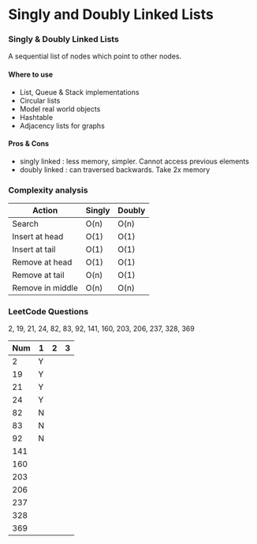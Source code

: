# Singly and Doubly Linked Lists

### Singly & Doubly Linked Lists
A sequential list of nodes which point to other nodes.

#### Where to use
- List, Queue & Stack implementations
- Circular lists
- Model real world objects
- Hashtable
- Adjacency lists for graphs

#### Pros & Cons
- singly linked : less memory, simpler. Cannot access previous elements
- doubly linked : can traversed backwards. Take 2x memory

### Complexity analysis
| Action      | Singly| Doubly  |
| ----------- |------| -----|
| Search      | O(n) | O(n) |
| Insert at head | O(1) | O(1) |
| Insert at tail | O(1) | O(1) |
| Remove at head | O(1) | O(1) |
| Remove at tail | O(n) | O(1) |
| Remove in middle | O(n) | O(n) |

### LeetCode Questions
2, 19, 21, 24, 82, 83, 92, 141, 160, 203, 206, 237, 328, 369

| Num | 1 | 2 | 3 |
|-----|---|---|---|
| 2   | Y |   |   |
| 19  | Y |   |   |
| 21  | Y |   |   |
| 24  | Y |   |   |
| 82  | N |   |   |
| 83  | N |   |   |
| 92  | N |   |   |
| 141 |   |   |   |
| 160 |   |   |   |
| 203 |   |   |   |
| 206 |   |   |   |
| 237 |   |   |   |
| 328 |   |   |   |
| 369 |   |   |   |
